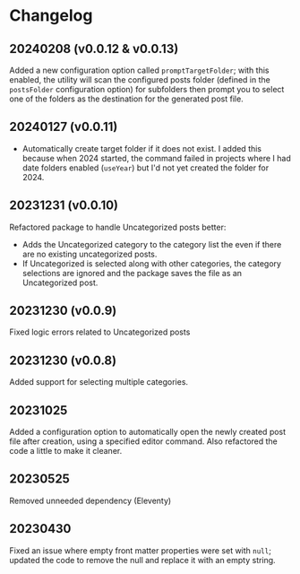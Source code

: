 # Changelog

## 20240208 (v0.0.12 & v0.0.13)

Added a new configuration option called `promptTargetFolder`; with this enabled, the utility will scan the configured posts folder (defined in the `postsFolder` configuration option) for subfolders then prompt you to select one of the folders as the destination for the generated post file.

## 20240127 (v0.0.11)

* Automatically create target folder if it does not exist. I added this because when 2024 started, the command failed in projects where I had date folders enabled (`useYear`) but I'd not yet created the folder for 2024. 

## 20231231 (v0.0.10)

Refactored package to handle Uncategorized posts better:

* Adds the Uncategorized category to the category list the even if there are no existing uncategorized posts.
* If Uncategorized is selected along with other categories, the category selections are ignored and the package saves the file as an Uncategorized post.

## 20231230 (v0.0.9)

Fixed logic errors related to Uncategorized posts

## 20231230 (v0.0.8)

Added support for selecting multiple categories.

## 20231025

Added a configuration option to automatically open the newly created post file after creation, using a specified editor command. Also refactored the code a little to make it cleaner.

## 20230525

Removed unneeded dependency (Eleventy)

## 20230430

Fixed an issue where empty front matter properties were set with `null`; updated the code to remove the null and replace it with an empty string.
